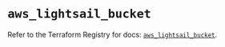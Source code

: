 # `aws_lightsail_bucket`

Refer to the Terraform Registry for docs: [`aws_lightsail_bucket`](https://registry.terraform.io/providers/hashicorp/aws/6.13.0/docs/resources/lightsail_bucket).

